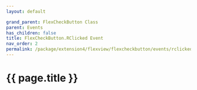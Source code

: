 ```yaml
---
layout: default

grand_parent: FlexCheckButton Class
parent: Events
has_children: false
title: FlexCheckButton.RClicked Event
nav_order: 2
permalink: /package/extension4/flexview/flexcheckbutton/events/rclicked
---
```

# {{ page.title }}